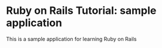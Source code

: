 # Ruby on Rails Tutorial: sample application

This is a sample application for learning Ruby on Rails
